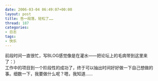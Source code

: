 ```yaml
---
date: 2006-03-04 06:49:07+00:00
layout: post
title: 告一段落，轻松了……
thread: 187
categories:
- 日志
tags:
- 快乐
---
```


前段时间一直很忙，写BLOG感觉像是在灌水——把论坛上的毛病带到这里来了：）  
工作中的项目到一个阶段性的成功了，终于可以抽出时间好好做一下自己想做的事。细数一下，我要做什么呢？嗯，我知道……
